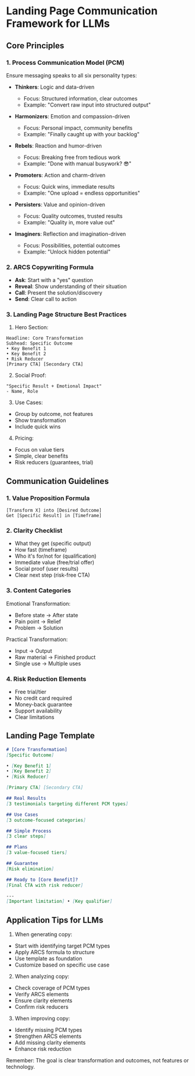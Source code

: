 # Landing Page Communication Framework for LLMs

## Core Principles

### 1. Process Communication Model (PCM)
Ensure messaging speaks to all six personality types:

- **Thinkers**: Logic and data-driven
  - Focus: Structured information, clear outcomes
  - Example: "Convert raw input into structured output"

- **Harmonizers**: Emotion and compassion-driven
  - Focus: Personal impact, community benefits
  - Example: "Finally caught up with your backlog"

- **Rebels**: Reaction and humor-driven
  - Focus: Breaking free from tedious work
  - Example: "Done with manual busywork? 😎"

- **Promoters**: Action and charm-driven
  - Focus: Quick wins, immediate results
  - Example: "One upload = endless opportunities"

- **Persisters**: Value and opinion-driven
  - Focus: Quality outcomes, trusted results
  - Example: "Quality in, more value out"

- **Imaginers**: Reflection and imagination-driven
  - Focus: Possibilities, potential outcomes
  - Example: "Unlock hidden potential"

### 2. ARCS Copywriting Formula

- **Ask**: Start with a "yes" question
- **Reveal**: Show understanding of their situation
- **Call**: Present the solution/discovery
- **Send**: Clear call to action

### 3. Landing Page Structure Best Practices

1. Hero Section:
```
Headline: Core Transformation
Subhead: Specific Outcome
• Key Benefit 1
• Key Benefit 2
• Risk Reducer
[Primary CTA] [Secondary CTA]
```

2. Social Proof:
```
"Specific Result + Emotional Impact"
- Name, Role
```

3. Use Cases:
- Group by outcome, not features
- Show transformation
- Include quick wins

4. Pricing:
- Focus on value tiers
- Simple, clear benefits
- Risk reducers (guarantees, trial)

## Communication Guidelines

### 1. Value Proposition Formula
```
[Transform X] into [Desired Outcome]
Get [Specific Result] in [Timeframe]
```

### 2. Clarity Checklist
- What they get (specific output)
- How fast (timeframe)
- Who it's for/not for (qualification)
- Immediate value (free/trial offer)
- Social proof (user results)
- Clear next step (risk-free CTA)

### 3. Content Categories

Emotional Transformation:
- Before state → After state
- Pain point → Relief
- Problem → Solution

Practical Transformation:
- Input → Output
- Raw material → Finished product
- Single use → Multiple uses

### 4. Risk Reduction Elements

- Free trial/tier
- No credit card required
- Money-back guarantee
- Support availability
- Clear limitations

## Landing Page Template

```markdown
# [Core Transformation]
[Specific Outcome]

• [Key Benefit 1]
• [Key Benefit 2]
• [Risk Reducer]

[Primary CTA] [Secondary CTA]

## Real Results
[3 testimonials targeting different PCM types]

## Use Cases
[3 outcome-focused categories]

## Simple Process
[3 clear steps]

## Plans
[3 value-focused tiers]

## Guarantee
[Risk elimination]

## Ready to [Core Benefit]?
[Final CTA with risk reducer]

---
[Important limitation] • [Key qualifier]
```

## Application Tips for LLMs

1. When generating copy:
- Start with identifying target PCM types
- Apply ARCS formula to structure
- Use template as foundation
- Customize based on specific use case

2. When analyzing copy:
- Check coverage of PCM types
- Verify ARCS elements
- Ensure clarity elements
- Confirm risk reducers

3. When improving copy:
- Identify missing PCM types
- Strengthen ARCS elements
- Add missing clarity elements
- Enhance risk reduction

Remember: The goal is clear transformation and outcomes, not features or technology.

